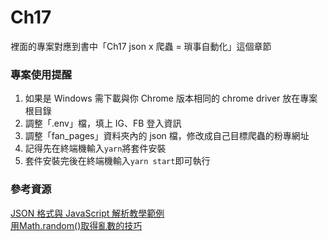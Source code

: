 # Ch17
裡面的專案對應到書中「Ch17 json x 爬蟲 = 瑣事自動化」這個章節

### 專案使用提醒
1.	如果是 Windows 需下載與你 Chrome 版本相同的 chrome driver 放在專案根目錄
2.	調整「.env」檔，填上 IG、FB 登入資訊
3.	調整「fan_pages」資料夾內的 json 檔，修改成自己目標爬蟲的粉專網址
4.	記得先在終端機輸入`yarn`將套件安裝
5.	套件安裝完後在終端機輸入`yarn start`即可執行

### 參考資源
[JSON 格式與 JavaScript 解析教學範例](https://footmark.info/programming-language/javascript/json-format-and-javascript/)  
[用Math.random()取得亂數的技巧](https://ithelp.ithome.com.tw/articles/10197904)  
